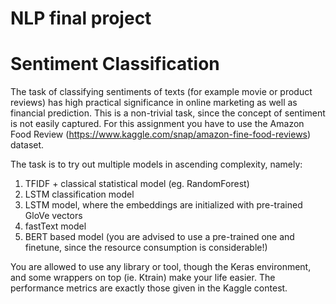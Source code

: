 # NLP final project
# Sentiment Classification
The task of classifying sentiments of texts (for example movie or product reviews) has high practical significance in online marketing as well as financial prediction. This is a non-trivial task, since the concept of sentiment is not easily captured.
For this assignment you have to use the Amazon Food Review (https://www.kaggle.com/snap/amazon-fine-food-reviews) dataset.

The task is to try out multiple models in ascending complexity, namely:
1.	TFIDF + classical statistical model (eg. RandomForest)
2.	LSTM classification model
3.	LSTM model, where the embeddings are initialized with pre-trained GloVe vectors
4.	fastText model
5.	BERT based model (you are advised to use a pre-trained one and finetune, since the resource consumption is considerable!)

You are allowed to use any library or tool, though the Keras environment, and some wrappers on top (ie. Ktrain) make your life easier. The performance metrics are exactly those given in the Kaggle contest.

